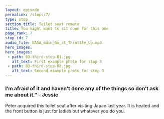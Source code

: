 ```yaml
---
layout: episode
permalink: /stops/7/
type: stop
section_title: Toilet seat remote
title: You might want to sit down for this one
page_rank: 7
stop_id: 7
audio_file: NASA_main_Go_at_Throttle_Up.mp3
hero_images:
hero_images:
 - path: 03-third-stop-01.jpg
   alt_text: First example photo for stop 3
 - path: 03-third-stop-02.jpg
   alt_text: Second example photo for stop 3
---
```


### I’m afraid of it and haven’t done any of the things so don’t ask me about it.” - Jessie ###

Peter acquired this toilet seat after visiting Japan last year. It is heated and the front button is just for ladies but whatever you do you. 